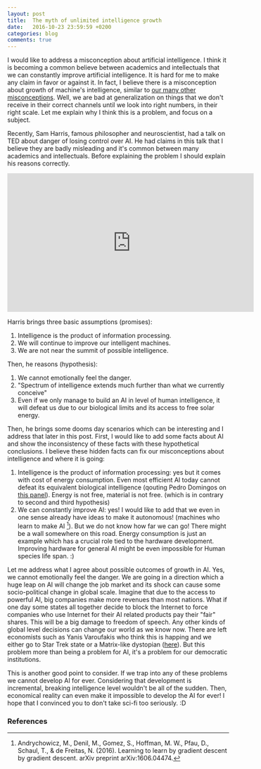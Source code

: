 ```yaml
---
layout: post
title:  The myth of unlimited intelligence growth
date:   2016-10-23 23:59:59 +0200
categories: blog
comments: true
---
```


I would like to address a misconception about artificial intelligence. I think it is becoming a common believe between academics and intellectuals that we can constantly improve artificial intelligence. It is hard for me to make any claim in favor or against it. In fact, I believe there is a misconception about growth of machine's intelligence, similar to [our many other misconceptions](https://www.youtube.com/watch?v=Sm5xF-UYgdg). Well, we are bad at generalization on things that we don't receive in their correct channels until we look into right numbers, in their right scale. Let me explain why I think this is a problem, and focus on a subject.

Recently, Sam Harris, famous philosopher and neuroscientist, had a talk on TED about danger of losing control over AI. He had claims in this talk that I believe they are badly misleading and it's common between many academics and intellectuals. Before explaining the problem I should explain his reasons correctly.

<iframe width="560" height="315" src="https://www.youtube.com/embed/8nt3edWLgIg" frameborder="0" allowfullscreen></iframe>


Harris brings three basic assumptions (promises):

1. Intelligence is the product of information processing.
2. We will continue to improve our intelligent machines.
3. We are not near the summit of possible intelligence.

Then, he reasons (hypothesis):

1. We cannot emotionally feel the danger.
2. "Spectrum of intelligence extends much further than what we currently conceive"
3. Even if we only manage to build an AI in level of human intelligence, it will defeat us due to our biological limits and its access to free solar energy.

Then, he brings some dooms day scenarios which can be interesting and I address that later in this post. First, I would like to add some facts about AI and show the inconsistency of these facts with these hypothetical conclusions. I believe these hidden facts can fix our misconceptions about intelligence and where it is going:

1. Intelligence is the product of information processing: yes but it comes with cost of energy consumption. Even most efficient AI today cannot defeat its equivalent biological intelligence (qouting Pedro Domingos on [this panel](https://youtu.be/furfdqtdAvc?t=42m13s)). Energy is not free, material is not free. (which is in contrary to second and third hypothesis)
2. We can constantly improve AI: yes! I would like to add that we even in one sense already have ideas to make it autonomous! (machines who learn to make AI [^learn2lean]). But we do not know how far we can go! There might be a wall somewhere on this road. Energy consumption is just an example which has a crucial role tied to the hardware development. Improving hardware for general AI might be even impossible for Human species life span. :)

Let me address what I agree about possible outcomes of growth in AI. Yes, we cannot emotionally feel the danger. We are going in a direction which a huge leap on AI will change the job market and its shock can cause some socio-political change in global scale. Imagine that due to the access to powerful AI, big companies make more revenues than most nations. What if one day some states all together decide to block the Internet to force companies who use Internet for their AI related products pay their "fair" shares. This will be a big damage to freedom of speech. Any other kinds of global level decisions can change our world as we know now. There are left economists such as Yanis Varoufakis who think this is happing and we either go to Star Trek state or a Matrix-like dystopian ([here](https://youtu.be/ihVcrnFag1s?t=59m39s)). But this problem more than being a problem for AI, it's a problem for our democratic institutions.

This is another good point to consider. If we trap into any of these problems we cannot develop AI for ever. Considering that development is incremental, breaking intelligence level wouldn't be all of the sudden. Then, economical reality can even make it impossible to develop the AI for ever! I hope that I convinced you to don't take sci-fi too seriously. :D

### References

[^learn2lean]: Andrychowicz, M., Denil, M., Gomez, S., Hoffman, M. W., Pfau, D., Schaul, T., & de Freitas, N. (2016). Learning to learn by gradient descent by gradient descent. arXiv preprint arXiv:1606.04474.
